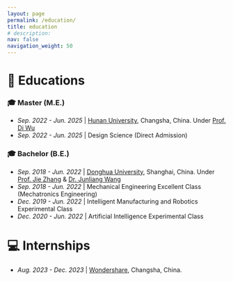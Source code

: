 ```yaml
---
layout: page
permalink: /education/
title: education
# description:
nav: false
navigation_weight: 50
---
```


# 📖 Educations
### 🎓 Master (M.E.)
- *Sep. 2022 - Jun. 2025* \| [Hunan University](http://www-en.hnu.edu.cn/), Changsha, China. Under [Prof. Di Wu](https://ics.uci.edu/~dwu3/)
- *Sep. 2022 - Jun. 2025* \| Design Science (Direct Admission)


### 🎓 Bachelor (B.E.)
- *Sep. 2018 - Jun. 2022* \| [Donghua University](https://english.dhu.edu.cn/), Shanghai, China. Under [Prof. Jie Zhang](https://iai.dhu.edu.cn/2021/0525/c20255a281050/page.htm) & [Dr. Junliang Wang](https://scholar.google.com/citations?user=eCJf4qcAAAAJ)
- *Sep. 2018 - Jun. 2022* \| Mechanical Engineering Excellent Class (Mechatronics Engineering)
- *Dec. 2019 - Jun. 2022* \| Intelligent Manufacturing and Robotics Experimental Class
- *Dec. 2020 - Jun. 2022* \| Artificial Intelligence Experimental Class


# 💻 Internships
- *Aug. 2023 - Dec. 2023* \| [Wondershare](https://www.wondershare.com/), Changsha, China.
   
  